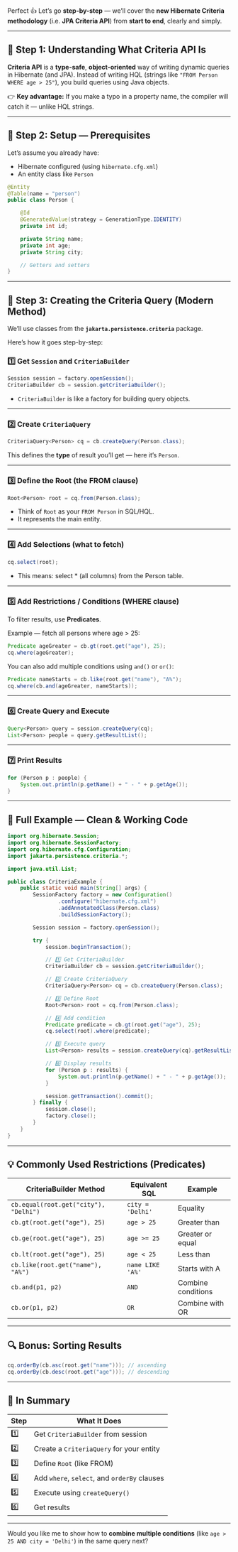 Perfect 👍 Let’s go **step-by-step** — we’ll cover the **new Hibernate Criteria methodology** (i.e. **JPA Criteria API**) from **start to end**, clearly and simply.

---

## 🌱 Step 1: Understanding What Criteria API Is

**Criteria API** is a **type-safe**, **object-oriented** way of writing dynamic queries in Hibernate (and JPA).
Instead of writing HQL (strings like `"FROM Person WHERE age > 25"`), you build queries using Java objects.

👉 **Key advantage:**
If you make a typo in a property name, the compiler will catch it — unlike HQL strings.

---

## 🧩 Step 2: Setup — Prerequisites

Let’s assume you already have:

* Hibernate configured (using `hibernate.cfg.xml`)
* An entity class like `Person`

```java
@Entity
@Table(name = "person")
public class Person {

    @Id
    @GeneratedValue(strategy = GenerationType.IDENTITY)
    private int id;

    private String name;
    private int age;
    private String city;

    // Getters and setters
}
```

---

## 🧠 Step 3: Creating the Criteria Query (Modern Method)

We’ll use classes from the **`jakarta.persistence.criteria`** package.

Here’s how it goes step-by-step:

### 1️⃣ Get `Session` and `CriteriaBuilder`

```java
Session session = factory.openSession();
CriteriaBuilder cb = session.getCriteriaBuilder();
```

* `CriteriaBuilder` is like a factory for building query objects.

---

### 2️⃣ Create `CriteriaQuery`

```java
CriteriaQuery<Person> cq = cb.createQuery(Person.class);
```

This defines the **type** of result you’ll get — here it’s `Person`.

---

### 3️⃣ Define the Root (the FROM clause)

```java
Root<Person> root = cq.from(Person.class);
```

* Think of `Root` as your `FROM Person` in SQL/HQL.
* It represents the main entity.

---

### 4️⃣ Add Selections (what to fetch)

```java
cq.select(root);
```

* This means: select * (all columns) from the Person table.

---

### 5️⃣ Add Restrictions / Conditions (WHERE clause)

To filter results, use **Predicates**.

Example — fetch all persons where age > 25:

```java
Predicate ageGreater = cb.gt(root.get("age"), 25);
cq.where(ageGreater);
```

You can also add multiple conditions using `and()` or `or()`:

```java
Predicate nameStarts = cb.like(root.get("name"), "A%");
cq.where(cb.and(ageGreater, nameStarts));
```

---

### 6️⃣ Create Query and Execute

```java
Query<Person> query = session.createQuery(cq);
List<Person> people = query.getResultList();
```

---

### 7️⃣ Print Results

```java
for (Person p : people) {
    System.out.println(p.getName() + " - " + p.getAge());
}
```

---

## 🧾 Full Example — Clean & Working Code

```java
import org.hibernate.Session;
import org.hibernate.SessionFactory;
import org.hibernate.cfg.Configuration;
import jakarta.persistence.criteria.*;

import java.util.List;

public class CriteriaExample {
    public static void main(String[] args) {
        SessionFactory factory = new Configuration()
                .configure("hibernate.cfg.xml")
                .addAnnotatedClass(Person.class)
                .buildSessionFactory();

        Session session = factory.openSession();

        try {
            session.beginTransaction();

            // 1️⃣ Get CriteriaBuilder
            CriteriaBuilder cb = session.getCriteriaBuilder();

            // 2️⃣ Create CriteriaQuery
            CriteriaQuery<Person> cq = cb.createQuery(Person.class);

            // 3️⃣ Define Root
            Root<Person> root = cq.from(Person.class);

            // 4️⃣ Add condition
            Predicate predicate = cb.gt(root.get("age"), 25);
            cq.select(root).where(predicate);

            // 5️⃣ Execute query
            List<Person> results = session.createQuery(cq).getResultList();

            // 6️⃣ Display results
            for (Person p : results) {
                System.out.println(p.getName() + " - " + p.getAge());
            }

            session.getTransaction().commit();
        } finally {
            session.close();
            factory.close();
        }
    }
}
```

---

## 💡 Commonly Used Restrictions (Predicates)

| CriteriaBuilder Method                | Equivalent SQL   | Example            |
| ------------------------------------- | ---------------- | ------------------ |
| `cb.equal(root.get("city"), "Delhi")` | `city = 'Delhi'` | Equality           |
| `cb.gt(root.get("age"), 25)`          | `age > 25`       | Greater than       |
| `cb.ge(root.get("age"), 25)`          | `age >= 25`      | Greater or equal   |
| `cb.lt(root.get("age"), 25)`          | `age < 25`       | Less than          |
| `cb.like(root.get("name"), "A%")`     | `name LIKE 'A%'` | Starts with A      |
| `cb.and(p1, p2)`                      | `AND`            | Combine conditions |
| `cb.or(p1, p2)`                       | `OR`             | Combine with OR    |

---

## 🔍 Bonus: Sorting Results

```java
cq.orderBy(cb.asc(root.get("name"))); // ascending
cq.orderBy(cb.desc(root.get("age"))); // descending
```

---

## 🧠 In Summary

| Step | What It Does                                 |
| ---- | -------------------------------------------- |
| 1️⃣  | Get `CriteriaBuilder` from session           |
| 2️⃣  | Create a `CriteriaQuery` for your entity     |
| 3️⃣  | Define `Root` (like FROM)                    |
| 4️⃣  | Add `where`, `select`, and `orderBy` clauses |
| 5️⃣  | Execute using `createQuery()`                |
| 6️⃣  | Get results                                  |

---

Would you like me to show how to **combine multiple conditions** (like `age > 25 AND city = 'Delhi'`) in the same query next?
